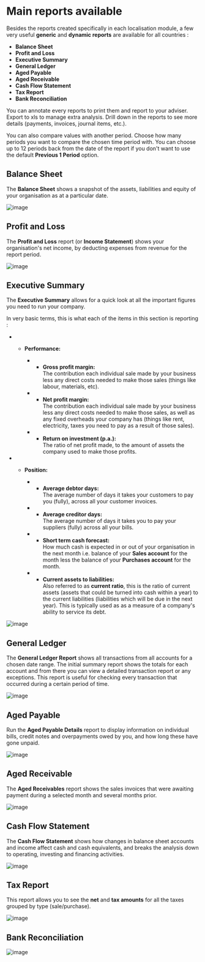 # Main reports available

Besides the reports created specifically in each localisation module, a
few very useful **generic** and **dynamic reports** are available for
all countries :

  - **Balance Sheet**
  - **Profit and Loss**
  - **Executive Summary**
  - **General Ledger**
  - **Aged Payable**
  - **Aged Receivable**
  - **Cash Flow Statement**
  - **Tax Report**
  - **Bank Reconciliation**

You can annotate every reports to print them and report to your adviser.
Export to xls to manage extra analysis. Drill down in the reports to see
more details (payments, invoices, journal items, etc.).

You can also compare values with another period. Choose how many periods
you want to compare the chosen time period with. You can choose up to 12
periods back from the date of the report if you don't want to use the
default **Previous 1 Period** option.

## Balance Sheet

The **Balance Sheet** shows a snapshot of the assets, liabilities and
equity of your organisation as at a particular date.

![image](main_reports/main_reports09.png)

## Profit and Loss

The **Profit and Loss** report (or **Income Statement**) shows your
organisation's net income, by deducting expenses from revenue for the
report period.

![image](main_reports/main_reports10.png)

## Executive Summary

The **Executive Summary** allows for a quick look at all the important
figures you need to run your company.

In very basic terms, this is what each of the items in this section is
reporting :

  -   - **Performance:**
        
          -   - **Gross profit margin:**  
                The contribution each individual sale made by your
                business less any direct costs needed to make those
                sales (things like labour, materials, etc).
        
          -   - **Net profit margin:**  
                The contribution each individual sale made by your
                business less any direct costs needed to make those
                sales, as well as any fixed overheads your company has
                (things like rent, electricity, taxes you need to pay as
                a result of those sales).
        
          -   - **Return on investment (p.a.):**  
                The ratio of net profit made, to the amount of assets
                the company used to make those profits.

  -   - **Position:**
        
          -   - **Average debtor days:**  
                The average number of days it takes your customers to
                pay you (fully), across all your customer invoices.
        
          -   - **Average creditor days:**  
                The average number of days it takes you to pay your
                suppliers (fully) across all your bills.
        
          -   - **Short term cash forecast:**  
                How much cash is expected in or out of your organisation
                in the next month i.e. balance of your **Sales account**
                for the month less the balance of your **Purchases
                account** for the month.
        
          -   - **Current assets to liabilities:**  
                Also referred to as **current ratio**, this is the ratio
                of current assets (assets that could be turned into cash
                within a year) to the current liabilities (liabilities
                which will be due in the next year). This is typically
                used as as a measure of a company's ability to service
                its debt.

![image](main_reports/main_reports01.png)

## General Ledger

The **General Ledger Report** shows all transactions from all accounts
for a chosen date range. The initial summary report shows the totals for
each account and from there you can view a detailed transaction report
or any exceptions. This report is useful for checking every transaction
that occurred during a certain period of time.

![image](main_reports/main_reports05.png)

## Aged Payable

Run the **Aged Payable Details** report to display information on
individual bills, credit notes and overpayments owed by you, and how
long these have gone unpaid.

![image](main_reports/main_reports02.png)

## Aged Receivable

The **Aged Receivables** report shows the sales invoices that were
awaiting payment during a selected month and several months prior.

![image](main_reports/main_reports07.png)

## Cash Flow Statement

The **Cash Flow Statement** shows how changes in balance sheet accounts
and income affect cash and cash equivalents, and breaks the analysis
down to operating, investing and financing activities.

![image](main_reports/main_reports03.png)

## Tax Report

This report allows you to see the **net** and **tax amounts** for all
the taxes grouped by type (sale/purchase).

![image](main_reports/main_reports04.png)

## Bank Reconciliation

![image](main_reports/main_reports06.png)
